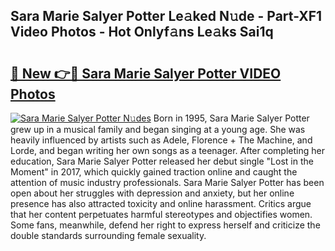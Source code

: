 ## Sara Marie Salyer Potter Le𝚊ked N𝚞de - Part-XF1 Video Photos - Hot Onlyf𝚊ns Le𝚊ks Sai1q

# <h2><a href="http://ac33024.deff.icu/?id=Sara+Marie+Salyer+Potter">🔗 New 👉🔴 Sara Marie Salyer Potter VIDEO Photos</a></h2>

[![Sara Marie Salyer Potter N𝚞des](https://i.imgur.com/rIISA9y.gif)](http://ac33024.deff.icu/?id=Sara+Marie+Salyer+Potter)
Born in 1995, Sara Marie Salyer Potter grew up in a musical family and began singing at a young age. She was heavily influenced by artists such as Adele, Florence + The Machine, and Lorde, and began writing her own songs as a teenager. After completing her education, Sara Marie Salyer Potter released her debut single "Lost in the Moment" in 2017, which quickly gained traction online and caught the attention of music industry professionals. Sara Marie Salyer Potter has been open about her struggles with depression and anxiety, but her online presence has also attracted toxicity and online harassment. Critics argue that her content perpetuates harmful stereotypes and objectifies women. Some fans, meanwhile, defend her right to express herself and criticize the double standards surrounding female sexuality.
